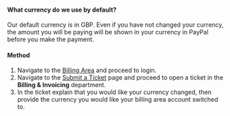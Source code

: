 #### What currency do we use by default?
Our default currency is in GBP. Even if you have not changed your currency, the amount you will be paying will be shown in your currency in PayPal before you make the payment.

#### Method
1. Navigate to the [Billing Area](https://billing.hexanenetworks.com/clientarea.php) and proceed to login.
2. Navigate to the [Submit a Ticket](https://billing.hexanenetworks.com/submitticket.php) page and proceed to open a ticket in the **Billing & Invoicing** department.
3. In the ticket explain that you would like your currency changed, then provide the currency you would like your billing area account switched to.